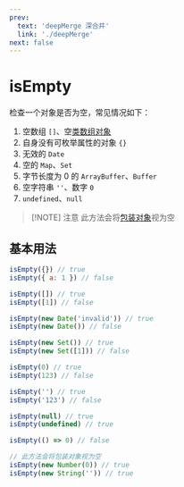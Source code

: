 ```yaml
---
prev:
  text: 'deepMerge 深合并'
  link: './deepMerge'
next: false
---
```


# isEmpty

检查一个对象是否为空，常见情况如下：

1. 空数组 `[]`、空[类数组对象](../is/is#ArrayLike)
2. 自身没有可枚举属性的对象 `{}`
3. 无效的 `Date`
4. 空的 `Map`、`Set`
5. 字节长度为 0 的 `ArrayBuffer`、`Buffer`
6. 空字符串 `''`、数字 `0`
7. `undefined`、`null`

> [!NOTE] 注意
> 此方法会将[包装对象](../is/is#Wrapper)视为空

## 基本用法

```js {25,26}
isEmpty({}) // true
isEmpty({ a: 1 }) // false

isEmpty([]) // true
isEmpty([1]) // false

isEmpty(new Date('invalid')) // true
isEmpty(new Date()) // false

isEmpty(new Set()) // true
isEmpty(new Set([1])) // false

isEmpty(0) // true
isEmpty(123) // false

isEmpty('') // true
isEmpty('123') // false

isEmpty(null) // true
isEmpty(undefined) // true

isEmpty(() => 0) // false

// 此方法会将包装对象视为空
isEmpty(new Number(0)) // true
isEmpty(new String('')) // true
```
